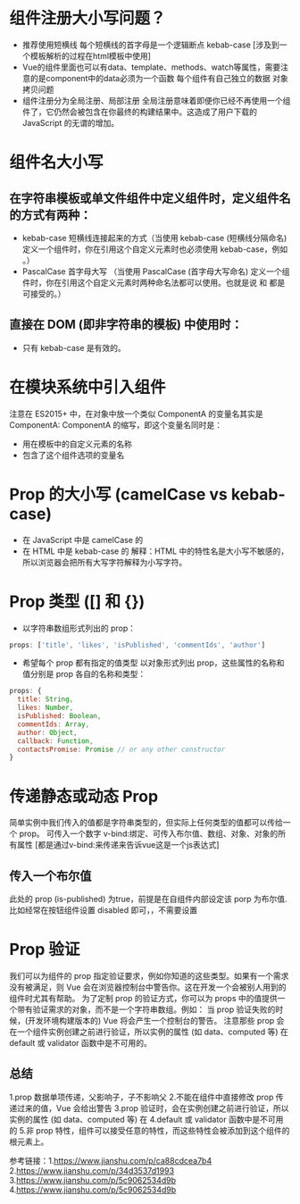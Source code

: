 # 组件注册大小写问题？
* 推荐使用短横线 每个短横线的首字母是一个逻辑断点 kebab-case [涉及到一个模板解析的过程在html模板中使用]
* Vue的组件里面也可以有data、template、methods、watch等属性，需要注意的是component中的data必须为一个函数 每个组件有自己独立的数据 对象拷贝问题
* 组件注册分为全局注册、局部注册 全局注册意味着即便你已经不再使用一个组件了，它仍然会被包含在你最终的构建结果中。这造成了用户下载的 JavaScript 的无谓的增加。

# 组件名大小写
## 在字符串模板或单文件组件中定义组件时，定义组件名的方式有两种：
* kebab-case 短横线连接起来的方式（当使用 kebab-case (短横线分隔命名) 定义一个组件时，你在引用这个自定义元素时也必须使用 kebab-case，例如 <my-component-name>。）
* PascalCase 首字母大写 （当使用 PascalCase (首字母大写命名) 定义一个组件时，你在引用这个自定义元素时两种命名法都可以使用。也就是说 <my-component-name> 和 <MyComponentName> 都是可接受的。）

## 直接在 DOM (即非字符串的模板) 中使用时：
* 只有 kebab-case 是有效的。


# 在模块系统中引入组件
注意在 ES2015+ 中，在对象中放一个类似 ComponentA 的变量名其实是 ComponentA: ComponentA 的缩写，即这个变量名同时是：
* 用在模板中的自定义元素的名称
* 包含了这个组件选项的变量名

# Prop 的大小写 (camelCase vs kebab-case)
* 在 JavaScript 中是 camelCase 的
* 在 HTML 中是 kebab-case 的 
解释：HTML 中的特性名是大小写不敏感的，所以浏览器会把所有大写字符解释为小写字符。

# Prop 类型 ([] 和 {})
* 以字符串数组形式列出的 prop：
```js
props: ['title', 'likes', 'isPublished', 'commentIds', 'author']
```
* 希望每个 prop 都有指定的值类型 以对象形式列出 prop，这些属性的名称和值分别是 prop 各自的名称和类型：
```js
props: {
  title: String,
  likes: Number,
  isPublished: Boolean,
  commentIds: Array,
  author: Object,
  callback: Function,
  contactsPromise: Promise // or any other constructor
}
```

# 传递静态或动态 Prop
简单实例中我们传入的值都是字符串类型的，但实际上任何类型的值都可以传给一个 prop。
可传入一个数字 v-bind:绑定、可传入布尔值、数组、对象、对象的所有属性 [都是通过v-bind:来传递来告诉vue这是一个js表达式]

## 传入一个布尔值
<!-- 包含该 prop 没有值的情况在内，都意味着 `true`。          -->
<!-- 如果没有在 props 中把 is-published 的类型设置为 Boolean，
则这里的值为空字符串，而不是“true”。 -->

<blog-post is-published></blog-post>

此处的 prop (is-published) 为true，前提是在自组件内部设定该 porp 为布尔值.比如经常在按钮组件设置 disabled 即可，<my-button disabled></my-button>，不需要设置 <my-button :disabled="true"></my-button>

# Prop 验证
我们可以为组件的 prop 指定验证要求，例如你知道的这些类型。如果有一个需求没有被满足，则 Vue 会在浏览器控制台中警告你。这在开发一个会被别人用到的组件时尤其有帮助。
为了定制 prop 的验证方式，你可以为 props 中的值提供一个带有验证需求的对象，而不是一个字符串数组。例如：
当 prop 验证失败的时候，(开发环境构建版本的) Vue 将会产生一个控制台的警告。
注意那些 prop 会在一个组件实例创建之前进行验证，所以实例的属性 (如 data、computed 等) 在 default 或 validator 函数中是不可用的。


## 总结
1.prop 数据单项传递，父影响子，子不影响父
2.不能在组件中直接修改 prop 传递过来的值，Vue 会给出警告
3.prop 验证时，会在实例创建之前进行验证，所以实例的属性 (如 data、computed 等) 在 4.default 或 validator 函数中是不可用的
5.非 prop 特性，组件可以接受任意的特性，而这些特性会被添加到这个组件的根元素上。

参考链接：1.https://www.jianshu.com/p/ca88cdcea7b4 2.https://www.jianshu.com/p/34d3537d1993 3.https://www.jianshu.com/p/5c9062534d9b 4.https://www.jianshu.com/p/5c9062534d9b
